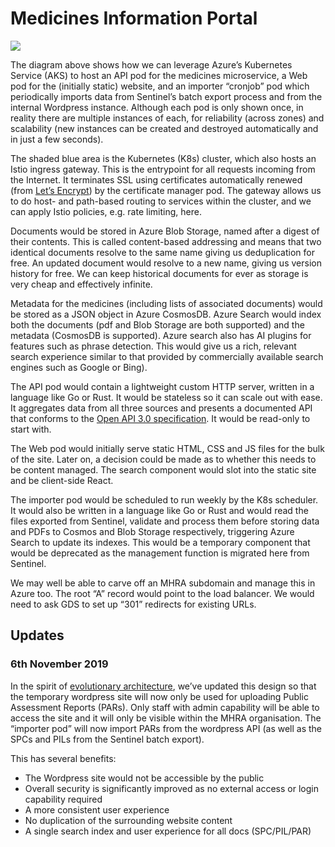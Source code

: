 # Medicines Information Portal

![](./docs/architecture.svg)

The diagram above shows how we can leverage Azure’s Kubernetes Service (AKS) to host an API pod for the medicines microservice, a Web pod for the (initially static) website, and an importer “cronjob” pod which periodically imports data from Sentinel’s batch export process and from the internal Wordpress instance. Although each pod is only shown once, in reality there are multiple instances of each, for reliability (across zones) and scalability (new instances can be created and destroyed automatically and in just a few seconds).

The shaded blue area is the Kubernetes (K8s) cluster, which also hosts an Istio ingress gateway. This is the entrypoint for all requests incoming from the Internet. It terminates SSL using certificates automatically renewed (from [Let’s Encrypt](https://letsencrypt.org/)) by the certificate manager pod. The gateway allows us to do host- and path-based routing to services within the cluster, and we can apply Istio policies, e.g. rate limiting, here.

Documents would be stored in Azure Blob Storage, named after a digest of their contents. This is called content-based addressing and means that two identical documents resolve to the same name giving us deduplication for free. An updated document would resolve to a new name, giving us version history for free. We can keep historical documents for ever as storage is very cheap and effectively infinite.

Metadata for the medicines (including lists of associated documents) would be stored as a JSON object in Azure CosmosDB. Azure Search would index both the documents (pdf and Blob Storage are both supported) and the metadata (CosmosDB is supported). Azure search also has AI plugins for features such as phrase detection. This would give us a rich, relevant search experience similar to that provided by commercially available search engines such as Google or Bing).

The API pod would contain a lightweight custom HTTP server, written in a language like Go or Rust. It would be stateless so it can scale out with ease. It aggregates data from all three sources and presents a documented API that conforms to the [Open API 3.0 specification](https://github.com/OAI/OpenAPI-Specification/blob/master/versions/3.0.2.md). It would be read-only to start with.

The Web pod would initially serve static HTML, CSS and JS files for the bulk of the site. Later on, a decision could be made as to whether this needs to be content managed. The search component would slot into the static site and be client-side React.

The importer pod would be scheduled to run weekly by the K8s scheduler. It would also be written in a language like Go or Rust and would read the files exported from Sentinel, validate and process them before storing data and PDFs to Cosmos and Blob Storage respectively, triggering Azure Search to update its indexes. This would be a temporary component that would be deprecated as the management function is migrated here from Sentinel.

We may well be able to carve off an MHRA subdomain and manage this in Azure too. The root “A” record would point to the load balancer. We would need to ask GDS to set up “301” redirects for existing URLs.

## Updates

### 6th November 2019

In the spirit of [evolutionary architecture](https://www.thoughtworks.com/insights/blog/microservices-evolutionary-architecture), we’ve updated this design so that the temporary wordpress site will now only be used for uploading Public Assessment Reports (PARs). Only staff with admin capability will be able to access the site and it will only be visible within the MHRA organisation. The “importer pod” will now import PARs from the wordpress API (as well as the SPCs and PILs from the Sentinel batch export).

This has several benefits:

- The Wordpress site would not be accessible by the public
- Overall security is significantly improved as no external access or login capability required
- A more consistent user experience
- No duplication of the surrounding website content
- A single search index and user experience for all docs (SPC/PIL/PAR) 
